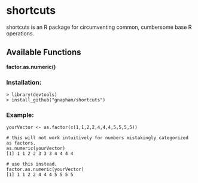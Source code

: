 # shortcuts
shortcuts is an R package for circumventing common, cumbersome base R operations.

## Available Functions
**factor.as.numeric()**

### Installation:
```{r}
> library(devtools)
> install_github("gnapham/shortcuts")
```

### Example:
```{r}
yourVector <- as.factor(c(1,1,2,2,4,4,4,5,5,5,5))

# this will not work intuitively for numbers mistakingly categorized as factors.
as.numeric(yourVector)
[1] 1 1 2 2 3 3 3 4 4 4 4

# use this instead.
factor.as.numeric(yourVector)
[1] 1 1 2 2 4 4 4 5 5 5 5
```
